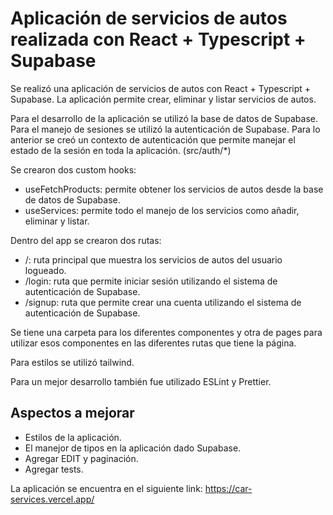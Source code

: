 # Aplicación de servicios de autos realizada con React + Typescript + Supabase

Se realizó una aplicación de servicios de autos con React + Typescript + Supabase. La aplicación permite crear, eliminar y listar servicios de autos.

Para el desarrollo de la aplicación se utilizó la base de datos de Supabase.
Para el manejo de sesiones se utilizó la autenticación de Supabase. Para lo anterior se creó un contexto de autenticación que permite manejar el estado de la sesión en toda la aplicación. (src/auth/\*)

Se crearon dos custom hooks:

- useFetchProducts: permite obtener los servicios de autos desde la base de datos de Supabase.
- useServices: permite todo el manejo de los servicios como añadir, eliminar y listar.

Dentro del app se crearon dos rutas:

- /: ruta principal que muestra los servicios de autos del usuario logueado.
- /login: ruta que permite iniciar sesión utilizando el sistema de autenticación de Supabase.
- /signup: ruta que permite crear una cuenta utilizando el sistema de autenticación de Supabase.

Se tiene una carpeta para los diferentes componentes y otra de pages para utilizar esos componentes en las diferentes rutas que tiene la página.

Para estilos se utilizó tailwind.

Para un mejor desarrollo también fue utilizado ESLint y Prettier.

## Aspectos a mejorar

- Estilos de la aplicación.
- El manejor de tipos en la aplicación dado Supabase.
- Agregar EDIT y paginación.
- Agregar tests.

La aplicación se encuentra en el siguiente link: https://car-services.vercel.app/
